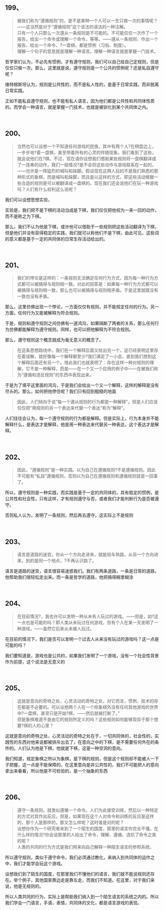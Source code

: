 <h2>199、</h2><blockquote data-pid="BNcqIY9t">被我们称为“遵循规则”的，是不是某种一个人可以一生只做一次的事情呢？——这当然是对于“遵循规则”这个说法的语法的一种注解。<br>只有一个人只那么一次遵从一条规则是不可能的。不可能仅仅一次作了一个报告，给出一个命令或理解一个命令，等等。——遵从一条规则、作出一个报告、给出一个命令、?一盘棋，都是惯例（习俗、制度）。<br>理解一个句子的意思就是理解一种语言。理解一种语言就是掌握一门技术。</blockquote><p data-pid="nKLfMk9W">哲学家们认为，不必先有惯例，才有遵守规则，我们可以自己给自己定规则，但是仅仅只做一次。那么，这里就是说，遵守规则是一个公共的惯例呢？还是私自遵守呢？</p><p data-pid="XRsa3GSk">维特根斯坦认为，规则是公共性的，而不是私人性的，是基于日常实践，而非脱离日常实践。</p><p data-pid="iS0pDuD8">正如不能私自遵守规则，也不能有私人语言，因为他们都是公共性和共同体性质的。而学会一种语言，就是掌握一门技术，也就是被驯化到某个共同体之内。</p><p><br></p><h2>200、</h2><blockquote data-pid="KhTDY03f">当然也可以设想一个不知道任何游戏的民族，其中有两个人?在棋盘边上，一步步地?着一盘棋，甚至带着所有的心灵的伴随现象。我们看到了这些，就会说他们在?棋。不过，现在请你设想我们借助某些规则将一盘棋翻译成了一连串的动作，我们一般情况?是不会将这些动作与游戏联系在一起的，——也许是一阵猛烈的喊叫和跺脚。假设现在这两人玩的不是我们熟悉的那种形式的象棋，而是喊叫和跺脚，而且是以这样的方式，即这些活动根据一些合适的规则是可以被翻译成一盘棋的。现在我们还会说他们在玩一种游戏吗？人们有什么权利这么说呢？</blockquote><p data-pid="CyUWjSWM">我们可以设想思想实验，</p><p data-pid="toVmSOff">实验是，我们把不是下棋的活动当成是下棋，我们仅仅把他视为一来一回的动作，而不是称之为下棋。</p><p data-pid="PM_IIB9M">那么，我们不认为他是下棋，或许他可以借助于一些规则把这些活动翻译为下棋，但是他们并没有获得稳定的实践，我们就可以称他们不是下棋，由此可见，这些词的意义都是基于一定的共同体的日常生存活动给出的。</p><p><br></p><h2>201、</h2><blockquote data-pid="gPw6jKPi">我们的悖论是这样的：一条规则无法确定任何行为方式，因为每一种行为方式都可以被搞得与规则相一致。对此的回答是：如果每一种行为方式都可以被搞得与规则相一致，那么也可以被搞得与规则相矛盾。于是这里就既没有一致也没有矛盾。</blockquote><p data-pid="5eleo-SK">那么，这里仿佛出现一个悖论，一方面仅仅有规则，并不能规定任何的行为。另一方面，任何行为又能被解释为符合规则。</p><p data-pid="Z-RMd96X">于是，规则和遵守规则之间仿佛有一道鸿沟，如果隔断了两者的关系，那么任何行为仿佛都能解释为遵守规则。同样，也可以把他解释为不符合规则。</p><p data-pid="MR339zCn">那么，遵守规则这个概念就成为毫无意义的概念了。</p><blockquote data-pid="NruPrmxN">在这条思想路线中，我们在一个解释后面又给出另一个，这已经表明这里存在着误解，就好像每一个解释都至少?我们满足了一小会，直到我们想到这个解释后面还有另一个。借此我们也就表明了：存在这样一种对规则的理解，它不是一种解释，而是——在一个又一个应用的例子中——在被我们称为“遵循和违反规则”的东西中表现出来。</blockquote><p data-pid="vMS5ISoG">于是为了填平这里面的鸿沟，于是我们会给出一个又一个解释，这样的解释是没有尽头的。那么，如何把他停住呢？我们只有回到粗糙的地面</p><blockquote data-pid="9HAMLG-e">因此，人们倾向于说“每一个遵从规则的行为都是一种解释”。但是人们应该仅仅把“用规则的另一个表达来代替一个表达”称为“解释”。</blockquote><p data-pid="wyuQkcIp">人们往往会认为，每一个遵守规则的行为都是解释。但是实际上，行为本身并不能解释什么，是表达才是解释，他是用一种表达来代替另一种表达，这个表达才是解释。</p><p><br></p><h2>202、</h2><blockquote data-pid="jnPY_Z0Y">因此，“遵循规则”是一种实践。以为自己在遵循规则?不是遵循规则。因此不可能有“私自”遵循规则，否则以为自己在遵循规则和遵循规则就是一回事了。</blockquote><p data-pid="abN93Mr5">所以，遵守规则是一种实践，而实践是基于一定的共同体的，具有稳定的惯例，是公共性和社会性，只有这样，才有规则遵守与否，或者我们才能判断行为是否被遵守。</p><p data-pid="A4QTnhG9">否则私人认为，发明了一条规则，然后再去遵守，这实际上不是规则</p><p><br></p><h2>203、</h2><blockquote data-pid="TUw_aa7B">语言是道路的迷宫。你从一个方向走进来，就能轻车熟路，从另一个方向进来，到的是同一个地点，?不再认识路了。</blockquote><p data-pid="LQTEID7G">语言是道路的迷宫，语言很容易迷惑我们。我们有两条道路，一条是日常的道路，他帮助我们很轻松走出来。而一条是哲学的道路，他把搞得糊里糊涂</p><p><br></p><h2>204、</h2><blockquote data-pid="fg6WGFki">在目前情况?，我也许可以发明一种从未有人玩过的游戏。——但是，如?这一点也是可能的吗？即人类从未玩过任何游戏，但有个人在某一天发明了一种游戏，——虽然它后来从未被人玩过。</blockquote><p data-pid="jeq4j1Pg">在目前的情况下，我们是否可以发明一个过去人从来没有玩过的游戏吗？这一点是可能的吗？</p><p data-pid="ZYxZt6Ge">我们要知道是，游戏也是公共的，如果我们发明了一个游戏，没有一个社会性背景作为前提，这个说法是无意义的</p><p><br></p><h2>205、</h2><blockquote data-pid="HpBsnal-">这就是意向的奇特之处，心灵活动的奇特之处，对它而言，惯例、技术的存在都是不必要的。可以设想两个人在一个除象棋外没有任何其他游戏的世界中?一盘棋，甚至只是开始?棋，——然后就被打断了。”<br>但是象棋难道不是由它的规则所定义的吗？这些规则如何能够现存于那个想要?棋的人的心里？</blockquote><p data-pid="oiFM4Lwm">这就是意向的奇特之处，心灵活动的奇特之处在于，一切共同体的，社会性的，实践性的东西对他来说都被排斥出去了，在意向之中的下棋，是不需要任何外在的条件的。人们认为他是下棋，他就是下棋，这是一种空洞的意向。</p><p data-pid="o_vq9z65">我们知道，规定象棋之所以为象棋，是下棋的规则，但是这个规则却不能被人一下子把握，这一点是不能保障的。在这里意向是非公共性的，我们不可能把人的意向拿出来看看，所以他是不可检验的，是一个抽象的东西</p><p><br></p><h2>206、</h2><blockquote data-pid="nZeQYu2w">遵守一条规则，就类似遵循一个命令。人们为此接受训练，然后以一种特定的方式对其作出反应。但是，如果现在这个人对命令和训练的反应是这样的，那个人是那样的，那又怎么样呢？这时谁是对的呢？<br>设想你作为一个研究者来到了一个陌生的国度，那里的语言你完全不懂。在什么样的情况?你会说那里的人给出了命令，理解、遵循、违抗了命令之类的呢？<br>人类的共同的行为方式是我们用来向自己解释一种陌生语言的参照系统。</blockquote><p data-pid="CZ0woTAM">所以遵守规则，类似于遵守命令，我们必须通过教化，来纳入到共同体的运作之中，我们才能学会玩这个游戏。</p><p data-pid="Jbs2LEmM">设想我们到了陌生的国度，在那里我们不懂他们的语言，我们就不能说规则还存在。举个例子，其他国家靠边走是靠左走，而我们不知道。在这里，对于我们来说，他是无规则的。</p><p data-pid="94CMe5tv">所以人类共同的行为，实际上是帮助我们纳入到一个陌生语言的系统之内的。所以我们学会一门语言，手语，表情，共同体的文化，都是语言游戏的表现。</p>